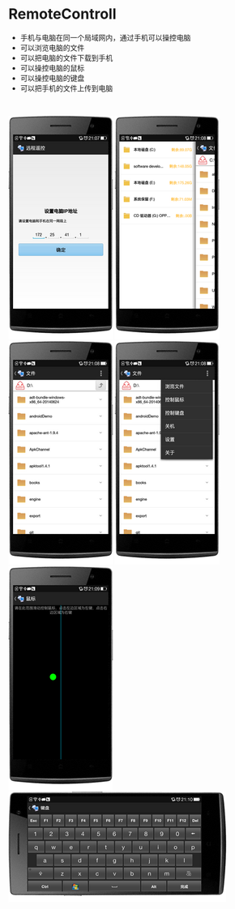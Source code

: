 # RemoteControll
* 手机与电脑在同一个局域网内，通过手机可以操控电脑
* 可以浏览电脑的文件
* 可以把电脑的文件下载到手机
* 可以操控电脑的鼠标
* 可以操控电脑的键盘
* 可以把手机的文件上传到电脑
<br/>

![Image text](https://raw.githubusercontent.com/justloveouyangjie/pictures/master/picture/remote1.png)
![Image text](https://raw.githubusercontent.com/justloveouyangjie/pictures/master/picture/remote2.png)
![Image text](https://raw.githubusercontent.com/justloveouyangjie/pictures/master/picture/remote3.png)
![Image text](https://raw.githubusercontent.com/justloveouyangjie/pictures/master/picture/remote4.png)
![Image text](https://raw.githubusercontent.com/justloveouyangjie/pictures/master/picture/remote5.png)
![Image text](https://raw.githubusercontent.com/justloveouyangjie/pictures/master/picture/remote6.png)
